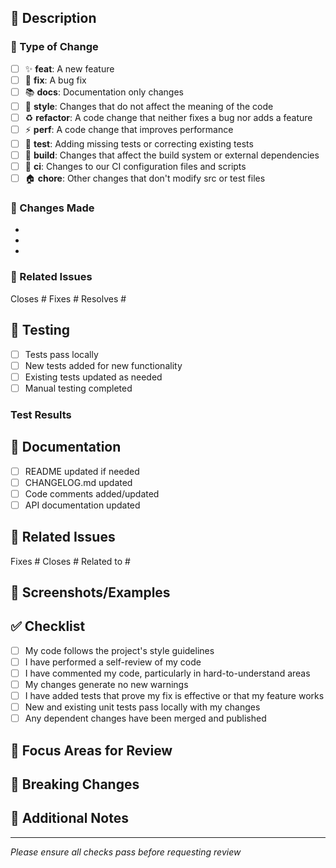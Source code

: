 ## 🚀 Description

<!-- Provide a clear and concise description of what this PR does -->

### 🔄 Type of Change

- [ ] ✨ **feat**: A new feature
- [ ] 🐛 **fix**: A bug fix  
- [ ] 📚 **docs**: Documentation only changes
- [ ] 🎨 **style**: Changes that do not affect the meaning of the code
- [ ] ♻️ **refactor**: A code change that neither fixes a bug nor adds a feature
- [ ] ⚡ **perf**: A code change that improves performance
- [ ] 🧪 **test**: Adding missing tests or correcting existing tests
- [ ] 🔧 **build**: Changes that affect the build system or external dependencies
- [ ] 🔄 **ci**: Changes to our CI configuration files and scripts
- [ ] 🏠 **chore**: Other changes that don't modify src or test files

### 📝 Changes Made

<!-- List the specific changes made in this PR -->

- 
- 
- 

### 🔗 Related Issues

<!-- Link any related issues -->
Closes #
Fixes #
Resolves #

## 🧪 Testing

- [ ] Tests pass locally
- [ ] New tests added for new functionality
- [ ] Existing tests updated as needed
- [ ] Manual testing completed

### Test Results
<!-- Describe any manual testing performed -->

## 📖 Documentation

- [ ] README updated if needed
- [ ] CHANGELOG.md updated
- [ ] Code comments added/updated
- [ ] API documentation updated

## 🔗 Related Issues

<!-- Link any related issues using #issue-number -->
Fixes #
Closes #
Related to #

## 📸 Screenshots/Examples

<!-- If applicable, add screenshots or code examples -->

## ✅ Checklist

- [ ] My code follows the project's style guidelines
- [ ] I have performed a self-review of my code
- [ ] I have commented my code, particularly in hard-to-understand areas
- [ ] My changes generate no new warnings
- [ ] I have added tests that prove my fix is effective or that my feature works
- [ ] New and existing unit tests pass locally with my changes
- [ ] Any dependent changes have been merged and published

## 🎯 Focus Areas for Review

<!-- Highlight specific areas where you'd like focused review -->

## 🚨 Breaking Changes

<!-- If this PR introduces breaking changes, describe them here -->

## 📝 Additional Notes

<!-- Any additional information that reviewers should know -->

---
*Please ensure all checks pass before requesting review*
